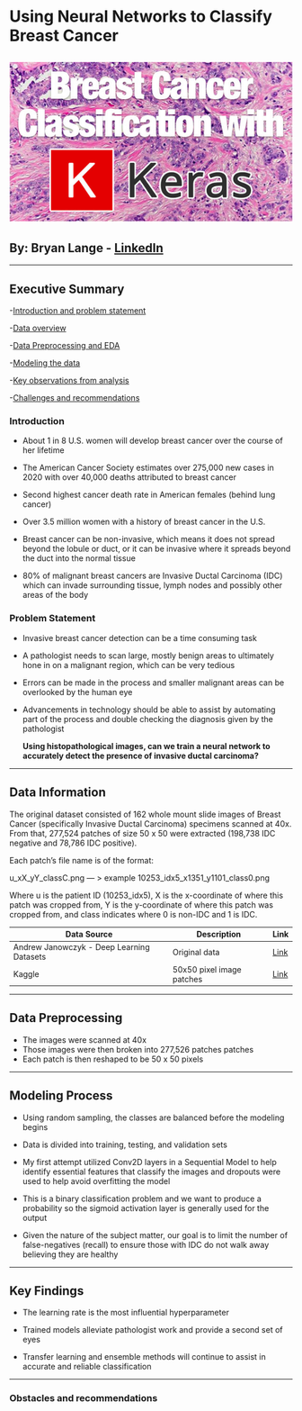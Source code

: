 # Using Neural Networks to Classify Breast Cancer 
![header](https://github.com/Bryan-Lange/Breast-Cancer-Classification-with-Neural-Networks/blob/master/presentation%20images/breast_cancer_classification_header.jpg)
---
## By: Bryan Lange - [LinkedIn](https://www.linkedin.com/in/bryanrobertlange) 

---
## Executive Summary

-[Introduction and problem statement](#Introduction "Intro")

-[Data overview](#Data-Information "Data")

-[Data Preprocessing and EDA](#Data-Preprocessing "EDA")

-[Modeling the data](#Modeling-Process "Models")

-[Key observations from analysis](#Key-Findings "Go to Key-Findings")

-[Challenges and recommendations](#Obstacles-and-recommendations "Challenges")

### Introduction

- About 1 in 8 U.S. women will develop breast cancer over the course of her lifetime

- The American Cancer Society estimates over 275,000 new cases in 2020 with over 40,000 deaths attributed to breast cancer

- Second highest cancer death rate in American females (behind lung cancer)

- Over 3.5 million women with a history of breast cancer in the U.S.

- Breast cancer can be non-invasive, which means it does not spread beyond the lobule or duct, or it can be invasive where it spreads beyond the duct into the normal tissue 

- 80% of malignant breast cancers are Invasive Ductal Carcinoma (IDC) which can invade surrounding tissue, lymph nodes and possibly other areas of the body

### Problem Statement
- Invasive breast cancer detection can be a time consuming task
- A pathologist needs to scan large, mostly benign areas to ultimately hone in on a malignant region, which can be very tedious 
- Errors can be made in the process and smaller malignant areas can be overlooked by the human eye 
- Advancements in technology should be able to assist by automating part of the process and double checking the diagnosis given by the pathologist 


    **Using histopathological images, can we train a neural network to accurately detect the presence of invasive ductal carcinoma?**


---
## Data Information

The original dataset consisted of 162 whole mount slide images of Breast Cancer (specifically Invasive Ductal Carcinoma) specimens scanned at 40x. From that, 277,524 patches of size 50  x 50 were extracted (198,738 IDC negative and 78,786 IDC positive).

Each patch’s file name is of the format:

u_xX_yY_classC.png   — > example 10253_idx5_x1351_y1101_class0.png

Where u is the patient ID (10253_idx5), X is the x-coordinate of where this patch was cropped from, Y is the y-coordinate of where this patch was cropped from, and class indicates where 0 is non-IDC and 1 is IDC.

| Data Source | Description | Link |
| --- | --- | --- |
| Andrew Janowczyk - Deep Learning Datasets | Original data | [Link](http://www.andrewjanowczyk.com/use-case-6-invasive-ductal-carcinoma-idc-segmentation/)|
| Kaggle | 50x50 pixel image patches | [Link](https://www.kaggle.com/paultimothymooney/breast-histopathology-images)|

---
## Data Preprocessing 
- The images were scanned at 40x
- Those images were then broken into 277,526 patches patches 
- Each patch is then reshaped to be 50 x 50 pixels

---
## Modeling Process

- Using random sampling, the classes are balanced before the modeling begins 

- Data is divided into training, testing, and validation sets

- My first attempt utilized Conv2D layers in a Sequential Model to help identify essential features that classify the images and dropouts were used to help avoid overfitting the model 

- This is a binary classification problem and we want to produce a probability so the sigmoid activation layer is generally used for the output

- Given the nature of the subject matter, our goal is to limit the number of false-negatives (recall) to ensure those with IDC do not walk away believing they are healthy 
---
## Key Findings

- The learning rate is the most influential hyperparameter

- Trained models alleviate pathologist work and provide a second set of eyes

- Transfer learning and ensemble methods will continue to assist in accurate and reliable classification

---
### Obstacles and recommendations


